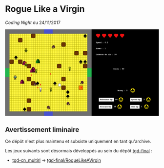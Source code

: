 # Rogue Like a Virgin

*Coding Night* du 24/11/2017

![](screenshot.png)

## Avertissement liminaire

Ce dépôt n'est plus maintenu et subsiste uniquement en tant qu'archive.

Les jeux suivants sont désormais développés au sein du dépôt [tgd-final](https://github.com/TeleGD/tgd-final) :

* [tgd-cn_multirl](https://github.com/TeleGD/tgd-cn_multirl/tree/master/src) -> [tgd-final/RogueLikeAVirgin](https://github.com/TeleGD/tgd-final/tree/master/src/games/RogueLikeAVirgin)
